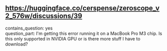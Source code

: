 ## https://huggingface.co/cerspense/zeroscope_v2_576w/discussions/39

contains_question: yes  
question_part: I'm getting this error running it on a MacBook Pro M3 chip. Is this only supported in NVIDIA GPU or is there more stuff I have to download?